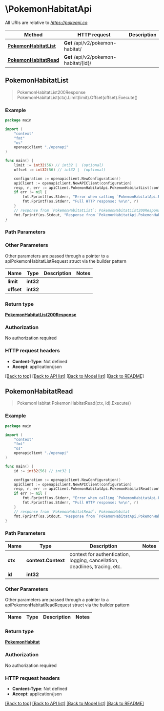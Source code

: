 # \PokemonHabitatApi

All URIs are relative to *https://pokeapi.co*

Method | HTTP request | Description
------------- | ------------- | -------------
[**PokemonHabitatList**](PokemonHabitatApi.md#PokemonHabitatList) | **Get** /api/v2/pokemon-habitat/ | 
[**PokemonHabitatRead**](PokemonHabitatApi.md#PokemonHabitatRead) | **Get** /api/v2/pokemon-habitat/{id}/ | 



## PokemonHabitatList

> PokemonHabitatList200Response PokemonHabitatList(ctx).Limit(limit).Offset(offset).Execute()



### Example

```go
package main

import (
    "context"
    "fmt"
    "os"
    openapiclient "./openapi"
)

func main() {
    limit := int32(56) // int32 |  (optional)
    offset := int32(56) // int32 |  (optional)

    configuration := openapiclient.NewConfiguration()
    apiClient := openapiclient.NewAPIClient(configuration)
    resp, r, err := apiClient.PokemonHabitatApi.PokemonHabitatList(context.Background()).Limit(limit).Offset(offset).Execute()
    if err != nil {
        fmt.Fprintf(os.Stderr, "Error when calling `PokemonHabitatApi.PokemonHabitatList``: %v\n", err)
        fmt.Fprintf(os.Stderr, "Full HTTP response: %v\n", r)
    }
    // response from `PokemonHabitatList`: PokemonHabitatList200Response
    fmt.Fprintf(os.Stdout, "Response from `PokemonHabitatApi.PokemonHabitatList`: %v\n", resp)
}
```

### Path Parameters



### Other Parameters

Other parameters are passed through a pointer to a apiPokemonHabitatListRequest struct via the builder pattern


Name | Type | Description  | Notes
------------- | ------------- | ------------- | -------------
 **limit** | **int32** |  | 
 **offset** | **int32** |  | 

### Return type

[**PokemonHabitatList200Response**](PokemonHabitatList200Response.md)

### Authorization

No authorization required

### HTTP request headers

- **Content-Type**: Not defined
- **Accept**: application/json

[[Back to top]](#) [[Back to API list]](../README.md#documentation-for-api-endpoints)
[[Back to Model list]](../README.md#documentation-for-models)
[[Back to README]](../README.md)


## PokemonHabitatRead

> PokemonHabitat PokemonHabitatRead(ctx, id).Execute()



### Example

```go
package main

import (
    "context"
    "fmt"
    "os"
    openapiclient "./openapi"
)

func main() {
    id := int32(56) // int32 | 

    configuration := openapiclient.NewConfiguration()
    apiClient := openapiclient.NewAPIClient(configuration)
    resp, r, err := apiClient.PokemonHabitatApi.PokemonHabitatRead(context.Background(), id).Execute()
    if err != nil {
        fmt.Fprintf(os.Stderr, "Error when calling `PokemonHabitatApi.PokemonHabitatRead``: %v\n", err)
        fmt.Fprintf(os.Stderr, "Full HTTP response: %v\n", r)
    }
    // response from `PokemonHabitatRead`: PokemonHabitat
    fmt.Fprintf(os.Stdout, "Response from `PokemonHabitatApi.PokemonHabitatRead`: %v\n", resp)
}
```

### Path Parameters


Name | Type | Description  | Notes
------------- | ------------- | ------------- | -------------
**ctx** | **context.Context** | context for authentication, logging, cancellation, deadlines, tracing, etc.
**id** | **int32** |  | 

### Other Parameters

Other parameters are passed through a pointer to a apiPokemonHabitatReadRequest struct via the builder pattern


Name | Type | Description  | Notes
------------- | ------------- | ------------- | -------------


### Return type

[**PokemonHabitat**](PokemonHabitat.md)

### Authorization

No authorization required

### HTTP request headers

- **Content-Type**: Not defined
- **Accept**: application/json

[[Back to top]](#) [[Back to API list]](../README.md#documentation-for-api-endpoints)
[[Back to Model list]](../README.md#documentation-for-models)
[[Back to README]](../README.md)

